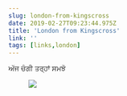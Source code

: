 ```yaml
---
slug: london-from-kingscross
date: 2019-02-27T09:23:44.975Z
title: 'London from Kingscross'
link: ''
tags: [links,london]
---
```

ਅੱਜ ਚੰਗੀ ਤਰ੍ਹਾਂ ਸਮਝੋ

<figure>
  <img src="/images/2019-02-27-london-from-kingscross.jpeg">
</figure>


